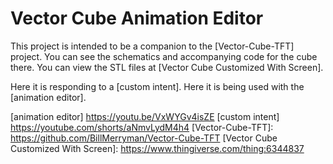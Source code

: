 # Vector Cube Animation Editor

This project is intended to be a companion to the [Vector-Cube-TFT] project. You can see the schematics and accompanying code for the cube there. You can view the STL files at [Vector Cube Customized With Screen].

Here it is responding to a [custom intent].
Here it is being used with the [animation editor].

[animation editor] <https://youtu.be/VxWYGv4isZE>
[custom intent] <https://youtube.com/shorts/aNmvLydM4h4>
[Vector-Cube-TFT]: <https://github.com/BillMerryman/Vector-Cube-TFT>
[Vector Cube Customized With Screen]: <https://www.thingiverse.com/thing:6344837>